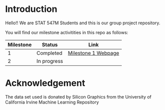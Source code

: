 # Introduction


Hello!! We are STAT 547M Students and this is our group project repository.

You will find our milestone activitities in this repo as follows:

|Milestone|Status|Link|
| ----------- | ----------- | ----------- |
|1|Completed|[Milestone 1 Webpage](https://stat547-ubc-2019-20.github.io/group_06/Milestone_1/Milestone-1.html)|
|2|In progress| | [Milestone 2 Repo](https://github.com/STAT547-UBC-2019-20/group_06/tree/master/Milestone_2)|

# Acknowledgement

The data set used is donated by Silicon Graphics from the University of California Irvine Machine Learning Repository
 
